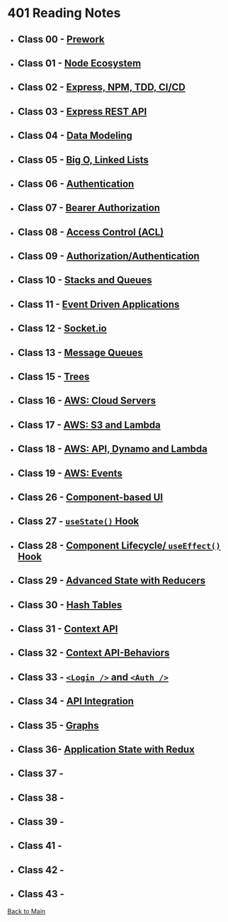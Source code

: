 # 401 Reading Notes

* ## Class 00 - [Prework](Class-00-prework.md)

* ## Class 01 - [Node Ecosystem](Class-01.md)

* ## Class 02 - [Express, NPM, TDD, CI/CD](Class-02.md)

* ## Class 03 - [Express REST API](Class-03.md)

* ## Class 04 - [Data Modeling](Class-04.md)

* ## Class 05 - [Big O, Linked Lists](Class-05.md)

* ## Class 06 - [Authentication](Class-06.md)

* ## Class 07 - [Bearer Authorization](Class-07.md)

* ## Class 08 - [Access Control (ACL)](Class-08.md)

* ## Class 09 - [Authorization/Authentication](Class-09.md)

* ## Class 10 - [Stacks and Queues](Class-10.md)

* ## Class 11 - [Event Driven Applications](Class-11.md)

* ## Class 12 - [Socket.io](Class-12.md)

* ## Class 13 - [Message Queues](Class-13.md)

* ## Class 15 - [Trees](Class-15.md)

* ## Class 16 - [AWS: Cloud Servers](Class-16.md)

* ## Class 17 - [AWS: S3 and Lambda](Class-17.md)

* ## Class 18 - [AWS: API, Dynamo and Lambda](Class-18.md)

* ## Class 19 - [AWS: Events](Class-19.md)

* ## Class 26 - [Component-based UI](Class-26.md)

* ## Class 27 - [`useState()` Hook](Class-27.md)

* ## Class 28 - [Component Lifecycle/ `useEffect()` Hook](Class-28.md)

* ## Class 29 - [Advanced State with Reducers](Class-29.md)

* ## Class 30 - [Hash Tables](Class-30.md)

* ## Class 31 - [Context API](Class-31.md)

* ## Class 32 - [Context API-Behaviors](Class-32.md)

* ## Class 33 - [`<Login />` and `<Auth />`](Class-33.md)

* ## Class 34 - [API Integration](Class-34.md)

* ## Class 35 - [Graphs](Class-35.md)

* ## Class 36- [Application State with Redux](Class-36.md)

* ## Class 37 - [](Class-37.md)

* ## Class 38 - [](Class-38.md)

* ## Class 39 - [](Class-39.md)

* ## Class 41 - [](Class-41.md)

* ## Class 42 - [](Class-42.md)

* ## Class 43 - [](Class-43.md)

[Back to Main](/reading-notes)
